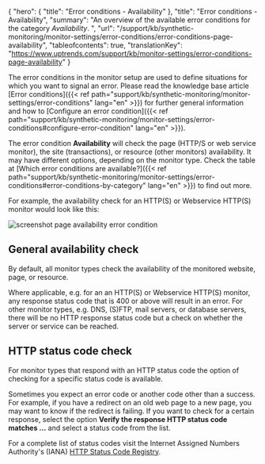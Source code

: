 {
  "hero": {
    "title": "Error conditions - Availability"
  },
  "title": "Error conditions - Availability",
  "summary": "An overview of the available error conditions for the category *Availability*. ",
  "url": "/support/kb/synthetic-monitoring/monitor-settings/error-conditions/error-conditions-page-availability",
  "tableofcontents": true,
  "translationKey": "https://www.uptrends.com/support/kb/monitor-settings/error-conditions-page-availability"
}

The error conditions in the monitor setup are used to define situations for which you want to signal an error. Please read the knowledge base article [Error conditions]({{< ref path="support/kb/synthetic-monitoring/monitor-settings/error-conditions" lang="en" >}}) for further general information and how to [Configure an error condition]({{< ref path="support/kb/synthetic-monitoring/monitor-settings/error-conditions#configure-error-condition" lang="en" >}}). 

The error condition **Availability** will check the page (HTTP/S or web service monitor), the site (transactions), or resource (other monitors) availability. It may have different options, depending on the monitor type. Check the table at [Which error conditions are available?]({{< ref path="support/kb/synthetic-monitoring/monitor-settings/error-conditions#error-conditions-by-category" lang="en" >}}) to find out more.

For example, the availability check for an HTTP(S) or Webservice HTTP(S) monitor would look like this:

![screenshot page availability error condition](/img/content/scr_errorconditions-page-availability.min.png)

## General availability check

By default, all monitor types check the availability of the monitored website, page, or resource. 

Where applicable, e.g. for an an HTTP(S) or Webservice HTTP(S) monitor, any response status code that is 400 or above will result in an error. For other monitor types, e.g. DNS, (S)FTP, mail servers, or database servers, there will be no HTTP response status code but a check on whether the server or service can be reached.

## HTTP status code check

For monitor types that respond with an HTTP status code the option of checking for a specific status code is available.

Sometimes you expect an error code or another code other than a success. For example, if you have a redirect on an old web page to a new page, you may want to know if the redirect is failing. If you want to check for a certain response, select the option **Verify the response HTTP status code matches ...** and select a status code from the list.

For a complete list of status codes visit the Internet Assigned Numbers Authority's (IANA) [HTTP Status Code Registry](https://www.iana.org/assignments/http-status-codes/http-status-codes.xhtml).